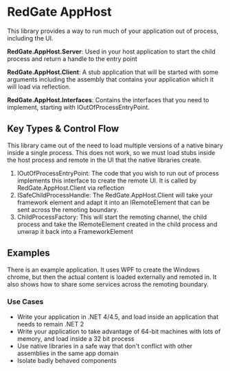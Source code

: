 RedGate AppHost
===============

This library provides a way to run much of your application out of process, including the UI.

**RedGate.AppHost.Server**: Used in your host application to start the child process and return a handle to the entry point

**RedGate.AppHost.Client**: A stub application that will be started with some arguments including the assembly that contains your application which it will load via reflection.

**RedGate.AppHost.Interfaces**: Contains the interfaces that you need to implement, starting with IOutOfProcessEntryPoint.


Key Types & Control Flow
-----------------------------
This library came out of the need to load multiple versions of a native binary inside a single process. This does not work, so we must load stubs inside the host process and remote in the UI that the native libraries create.


1. IOutOfProcessEntryPoint: The code that you wish to run out of process implements this interface to create the remote UI. It is called by RedGate.AppHost.Client via reflection
1. ISafeChildProcessHandle: The RedGate.AppHost.Client will take your framework element and adapt it into an IRemoteElement that can be sent across the remoting boundary.
1. ChildProcessFactory: This will start the remoting channel, the child process and take the IRemoteElement created in the child process and unwrap it back into a FrameworkElement

Examples
--------
There is an example application. It uses WPF to create the Windows chrome, but then the actual content is loaded externally and remoted in. It also shows how to share some services across the remoting boundary.


### Use Cases

 - Write your application in .NET 4/4.5, and load inside an application that needs to remain .NET 2
 - Write your application to take advantage of 64-bit machines with lots of memory, and load inside a 32 bit process
 - Use native libraries in a safe way that don't conflict with other assemblies in the same app domain
 - Isolate badly behaved components
